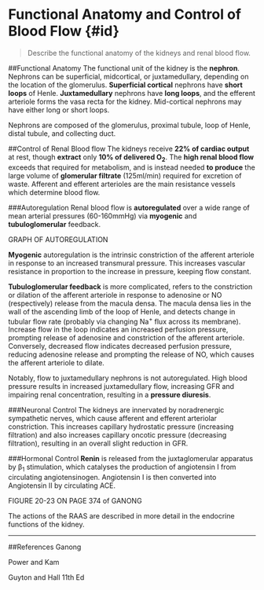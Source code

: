 # Functional Anatomy and Control of Blood Flow {#id}
>Describe the functional anatomy of the kidneys and renal blood flow.

##Functional Anatomy
The functional unit of the kidney is the **nephron**. Nephrons can be superficial, midcortical, or juxtamedullary, depending on the location of the glomerulus. **Superficial cortical** nephrons have **short loops** of Henle. **Juxtamedullary** nephrons have **long loops**, and the efferent arteriole forms the vasa recta for the kidney. Mid-cortical nephrons may have either long or short loops.

Nephrons are composed of the glomerulus, proximal tubule, loop of Henle, distal tubule, and collecting duct.

##Control of Renal Blood flow
The kidneys receive **22% of cardiac output** at rest, though **extract** only **10% of delivered O<sub>2</sub>**. The **high renal blood flow** exceeds that required for metabolism, and is instead needed **to produce** the large volume of **glomerular filtrate** (125ml/min) required for excretion of waste. Afferent and efferent arterioles are the main resistance vessels which determine blood flow.


###Autoregulation
Renal blood flow is **autoregulated** over a wide range of mean arterial pressures (60-160mmHg) via **myogenic** and **tubuloglomerular** feedback.

GRAPH OF AUTOREGULATION

**Myogenic** autoregulation is the intrinsic constriction of the afferent arteriole in response to an increased transmural pressure. This increases vascular resistance in proportion to the increase in pressure, keeping flow constant.

**Tubuloglomerular feedback** is more complicated, refers to the constriction or dilation of the afferent arteriole in response to adenosine or NO (respectively) release from the macula densa. The macula densa lies in the wall of the ascending limb of the loop of Henle, and detects change in tubular flow rate (probably via changing Na<sup>+</sup> flux across its membrane). Increase flow in the loop indicates an increased perfusion pressure, prompting release of adenosine and constriction of the afferent arteriole. Conversely, decreased flow indicates decreased perfusion pressure, reducing adenosine release and prompting the release of NO, which causes the afferent arteriole to dilate.

Notably, flow to juxtamedullary nephrons is not autoregulated. High blood pressure results in increased juxtamedullary flow, increasing GFR and impairing renal concentration, resulting in a **pressure diuresis**.

###Neuronal Control
The kidneys are innervated by noradrenergic sympathetic nerves, which cause afferent and efferent arteriolar constriction. This increases capillary hydrostatic pressure (increasing filtration) and also increases capillary oncotic pressure (decreasing filtration), resulting in an overall slight reduction in GFR.

###Hormonal Control
**Renin** is released from the juxtaglomerular apparatus by β<sub>1</sub> stimulation, which catalyses the production of angiotensin I from circulating angiotensinogen. Angiotensin I is then converted into Angiotensin II by circulating ACE.

FIGURE 20-23 ON PAGE 374 of GANONG

The actions of the RAAS are described in more detail in the endocrine functions of the kidney.

---
##References
Ganong

Power and Kam

Guyton and Hall 11th Ed
